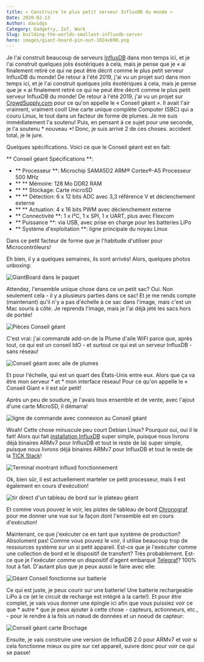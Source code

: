 ```yaml
---
title: « Construire le plus petit serveur InfluxDB du monde »
Date: 2020-02-13
Author: davidgs
Category: Gadgetry, IoT, Work
Slug: building-the-worlds-smallest-influxdb-server
hero: images/giant-board-pin-out-1024x690.png
---
```


Je l'ai construit beaucoup de serveurs [InfluxDB](https://www.influxdata.com/products/influxdb-overview/) dans mon temps ici, et je l'ai construit quelques jolis ésotériques à cela, mais je pense que je « ai finalement retiré ce qui ne peut être décrit comme le plus petit serveur InfluxDB du monde! De retour à l'été 2019, j'ai vu un projet sur) dans mon temps ici, et je l'ai construit quelques jolis ésotériques à cela, mais je pense que je « ai finalement retiré ce qui ne peut être décrit comme le plus petit serveur InfluxDB du monde! De retour à l'été 2019, j'ai vu un projet sur [CrowdSupply.com](https://www.crowdsupply.com/groboards/giant-board) pour ce qu'on appelle le « Conseil géant ». Il avait l'air vraiment, vraiment cool! Une carte unique complète Computer (SBC) qui a couru Linux, le tout dans un facteur de forme de plumes. Je me suis immédiatement l'a soutenu! Puis, en pensant à ce sujet pour une seconde, je l'a soutenu * nouveau *! Donc, je suis arrivé 2 de ces choses. accident total, je le jure.

Quelques spécifications. Voici ce que le Conseil géant est en fait:

** Conseil géant Spécifications **:

- ** Processeur **: Microchip SAMA5D2 ARM® Cortex®-A5 Processeur 500 MHz
- ** ** Mémoire: 128 Mo DDR2 RAM
- ** ** Stockage: Carte microSD
- ** ** Détection: 6 x 12 bits ADC avec 3,3 référence V et déclenchement externe
- ** ** Actuation: 4 x 16 bits PWM avec déclenchement externe
- ** Connectivité **: 1 x I²C, 1 x SPI, 1 x UART, plus avec Flexcom
- ** Puissance **: via USB, avec prise en charge pour les batteries LiPo
- ** Système d'exploitation **: ligne principale du noyau Linux

Dans ce petit facteur de forme que je l'habitude d'utiliser pour Microcontrôleurs!

Eh bien, il y a quelques semaines, ils sont arrivés! Alors, quelques photos unboxing:

![GiantBoard dans le paquet](/posts/category/database/images/IMG_6750-768x1024.png)

Attendez, l'ensemble unique chose dans ce un petit sac? Oui. Non seulement cela - il y a plusieurs parties dans ce sac! Et je me rends compte (maintenant) qu'il n'y a pas d'échelle à ce sac dans l'image, mais c'est un Mac souris à côté. Je reprends l'image, mais je l'ai déjà jeté les sacs hors de portée!

![Pièces Conseil géant](/posts/category/database/images/IMG_6752-1-768x1024.png)

C'est vrai: j'ai commandé add-on de la Plume d'aile WiFi parce que, après tout, ce qui est un conseil IdO - et surtout ce qui est un serveur InfluxDB - sans réseau!

![Conseil géant avec aile de plumes](/posts/category/database/images/IMG_6754-1-768x1024.png)

Et pour l'échelle, qui est un quart des États-Unis entre eux. Alors que ça va être mon serveur * et * mon interface réseau! Pour ce qu'on appelle le « Conseil Giant » il est sûr petit!

Après un peu de soudure, je l'avais tous ensemble et de vente, avec l'ajout d'une carte MicroSD, il démarra!

![ligne de commande avec connexion au Conseil géant](/posts/category/database/images/Screen-Shot-2020-02-11-at-9.04.12-AM.png)

Woah! Cette chose minuscule peu court Debian Linux? Pourquoi oui, oui il le fait! Alors qui fait [installation InfluxDB](https://docs.influxdata.com/influxdb/v1.7/introduction/installation/) super simple, puisque nous livrons déjà binaires ARMv7 pour InfluxDB et tout le reste de la) super simple, puisque nous livrons déjà binaires ARMv7 pour InfluxDB et tout le reste de la [TICK Stack](https://www.influxdata.com/time-series-platform/)!

![Terminal montrant influxd fonctionnement](/posts/category/database/images/Screen-Shot-2020-02-11-at-9.07.54-AM.png)

Ok, bien sûr, il est actuellement marteler ce petit processeur, mais il est également en cours d'exécution!

![tir direct d'un tableau de bord sur le plateau géant](/posts/category/database/images/Kapture-2020-01-21-at-12.22.19-1024x372.gif)

Et comme vous pouvez le voir, les pistes de tableau de bord [Chronograf](https://www.influxdata.com/time-series-platform/chronograf/) pour me donner une vue sur la façon dont l'ensemble est en cours d'exécution!

Maintenant, ce que j'exécuter ce en tant que système de production? Absolument pas! Comme vous pouvez le voir, il utilise beaucoup trop de ressources système sur un si petit appareil. Est-ce que je l'exécuter comme une collection de bord et le dispositif de transfert? Très probablement. Est-ce que je l'exécuter comme un dispositif d'agent embarqué [Telegraf](https://www.influxdata.com/time-series-platform/telegraf/)? 100% tout à fait. D'autant plus que je peux aussi le faire avec elle:

![Géant Conseil fonctionne sur batterie](/posts/category/database/images/IMG_6779-768x1024.png)

Ce qui est juste, je peux courir sur une batterie! Une batterie rechargeable LiPo à ce (et le circuit de recharge est intégré à la carte!). Et pour être complet, je vais vous donner une épingle ici afin que vous puissiez voir ce que * autre * que je peux ajouter à cette chose - capteurs, actionneurs, etc., - pour le rendre à la fois un nœud de données et un noeud de capteur:

![Conseil géant carte Brochage](/posts/category/database/images/giant-board-pin-out-1024x690.png)

Ensuite, je vais construire une version de InfluxDB 2.0 pour ARMv7 et voir si cela fonctionne mieux ou pire sur cet appareil, suivre donc pour voir ce qui se passe!
